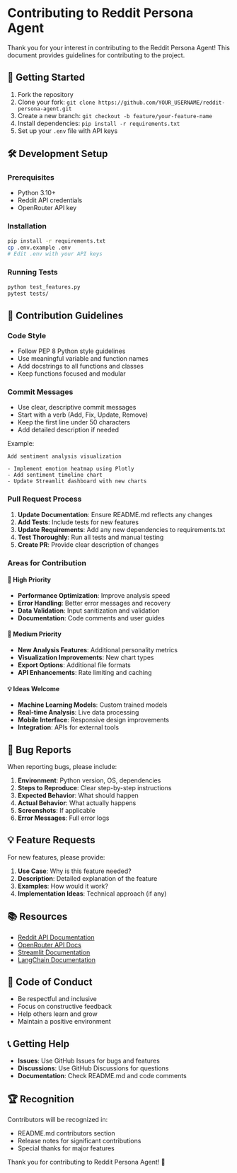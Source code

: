 # Contributing to Reddit Persona Agent

Thank you for your interest in contributing to the Reddit Persona Agent! This document provides guidelines for contributing to the project.

## 🚀 Getting Started

1. Fork the repository
2. Clone your fork: `git clone https://github.com/YOUR_USERNAME/reddit-persona-agent.git`
3. Create a new branch: `git checkout -b feature/your-feature-name`
4. Install dependencies: `pip install -r requirements.txt`
5. Set up your `.env` file with API keys

## 🛠️ Development Setup

### Prerequisites
- Python 3.10+
- Reddit API credentials
- OpenRouter API key

### Installation
```bash
pip install -r requirements.txt
cp .env.example .env
# Edit .env with your API keys
```

### Running Tests
```bash
python test_features.py
pytest tests/
```

## 📝 Contribution Guidelines

### Code Style
- Follow PEP 8 Python style guidelines
- Use meaningful variable and function names
- Add docstrings to all functions and classes
- Keep functions focused and modular

### Commit Messages
- Use clear, descriptive commit messages
- Start with a verb (Add, Fix, Update, Remove)
- Keep the first line under 50 characters
- Add detailed description if needed

Example:
```
Add sentiment analysis visualization

- Implement emotion heatmap using Plotly
- Add sentiment timeline chart
- Update Streamlit dashboard with new charts
```

### Pull Request Process

1. **Update Documentation**: Ensure README.md reflects any changes
2. **Add Tests**: Include tests for new features
3. **Update Requirements**: Add any new dependencies to requirements.txt
4. **Test Thoroughly**: Run all tests and manual testing
5. **Create PR**: Provide clear description of changes

### Areas for Contribution

#### 🎯 High Priority
- **Performance Optimization**: Improve analysis speed
- **Error Handling**: Better error messages and recovery
- **Data Validation**: Input sanitization and validation
- **Documentation**: Code comments and user guides

#### 🔧 Medium Priority
- **New Analysis Features**: Additional personality metrics
- **Visualization Improvements**: New chart types
- **Export Options**: Additional file formats
- **API Enhancements**: Rate limiting and caching

#### 💡 Ideas Welcome
- **Machine Learning Models**: Custom trained models
- **Real-time Analysis**: Live data processing
- **Mobile Interface**: Responsive design improvements
- **Integration**: APIs for external tools

## 🐛 Bug Reports

When reporting bugs, please include:

1. **Environment**: Python version, OS, dependencies
2. **Steps to Reproduce**: Clear step-by-step instructions
3. **Expected Behavior**: What should happen
4. **Actual Behavior**: What actually happens
5. **Screenshots**: If applicable
6. **Error Messages**: Full error logs

## 💡 Feature Requests

For new features, please provide:

1. **Use Case**: Why is this feature needed?
2. **Description**: Detailed explanation of the feature
3. **Examples**: How would it work?
4. **Implementation Ideas**: Technical approach (if any)

## 📚 Resources

- [Reddit API Documentation](https://www.reddit.com/dev/api/)
- [OpenRouter API Docs](https://openrouter.ai/docs)
- [Streamlit Documentation](https://docs.streamlit.io/)
- [LangChain Documentation](https://python.langchain.com/)

## 🤝 Code of Conduct

- Be respectful and inclusive
- Focus on constructive feedback
- Help others learn and grow
- Maintain a positive environment

## 📞 Getting Help

- **Issues**: Use GitHub Issues for bugs and features
- **Discussions**: Use GitHub Discussions for questions
- **Documentation**: Check README.md and code comments

## 🏆 Recognition

Contributors will be recognized in:
- README.md contributors section
- Release notes for significant contributions
- Special thanks for major features

Thank you for contributing to Reddit Persona Agent! 🎉